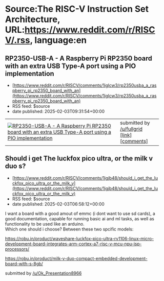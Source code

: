 # Source:The RISC-V Instruction Set Architecture, URL:https://www.reddit.com/r/RISCV/.rss, language:en

## RP2350-USB-A - A Raspberry Pi RP2350 board with an extra USB Type-A port using a PIO implementation
 - [https://www.reddit.com/r/RISCV/comments/1iglcw3/rp2350usba_a_raspberry_pi_rp2350_board_with_an](https://www.reddit.com/r/RISCV/comments/1iglcw3/rp2350usba_a_raspberry_pi_rp2350_board_with_an)
 - RSS feed: $source
 - date published: 2025-02-03T09:31:54+00:00

<table> <tr><td> <a href="https://www.reddit.com/r/RISCV/comments/1iglcw3/rp2350usba_a_raspberry_pi_rp2350_board_with_an/"> <img src="https://external-preview.redd.it/aDAF8RwwgxDe5cbUkNnLwUpbBwLUd-7m1UOyq9KwRPQ.jpg?width=640&amp;crop=smart&amp;auto=webp&amp;s=ce658975785b248960f429ec19181362ad74a0f8" alt="RP2350-USB-A - A Raspberry Pi RP2350 board with an extra USB Type-A port using a PIO implementation" title="RP2350-USB-A - A Raspberry Pi RP2350 board with an extra USB Type-A port using a PIO implementation" /> </a> </td><td> &#32; submitted by &#32; <a href="https://www.reddit.com/user/fullgrid"> /u/fullgrid </a> <br/> <span><a href="https://www.cnx-software.com/2025/02/03/rp2350-usb-a-raspberry-pi-rp2350-board-usb-type-a-port-pio-implementation/">[link]</a></span> &#32; <span><a href="https://www.reddit.com/r/RISCV/comments/1iglcw3/rp2350usba_a_raspberry_pi_rp2350_board_with_an/">[comments]</a></span> </td></tr></table>

## Should i get The luckfox pico ultra, or the milk v duo s?
 - [https://www.reddit.com/r/RISCV/comments/1igjb48/should_i_get_the_luckfox_pico_ultra_or_the_milk_v](https://www.reddit.com/r/RISCV/comments/1igjb48/should_i_get_the_luckfox_pico_ultra_or_the_milk_v)
 - RSS feed: $source
 - date published: 2025-02-03T06:58:12+00:00

<!-- SC_OFF --><div class="md"><p>I want a board with a good amout of emmc (i dont want to use sd cards), a good documentation, capable for running basic ai and ml tasks, as well as functionality to be used like an arduino.<br/> Which one should i choose? Between these two spcific models: </p> <p><a href="https://robu.in/product/waveshare-luckfox-pico-ultra-rv1106-linux-micro-development-board-integrates-arm-cortex-a7-risc-v-mcu-npu-isp-processors/">https://robu.in/product/waveshare-luckfox-pico-ultra-rv1106-linux-micro-development-board-integrates-arm-cortex-a7-risc-v-mcu-npu-isp-processors/</a></p> <p><a href="https://robu.in/product/milk-v-duo-compact-embedded-development-board-with-s-8gb/">https://robu.in/product/milk-v-duo-compact-embedded-development-board-with-s-8gb/</a></p> </div><!-- SC_ON --> &#32; submitted by &#32; <a href="https://www.reddit.com/user/Ok_Presentation8966"> /u/Ok_Presentation8966 </a> <br/> <span><a href="https://www.reddit.com/r/RISCV/comments/1igjb48/sho

